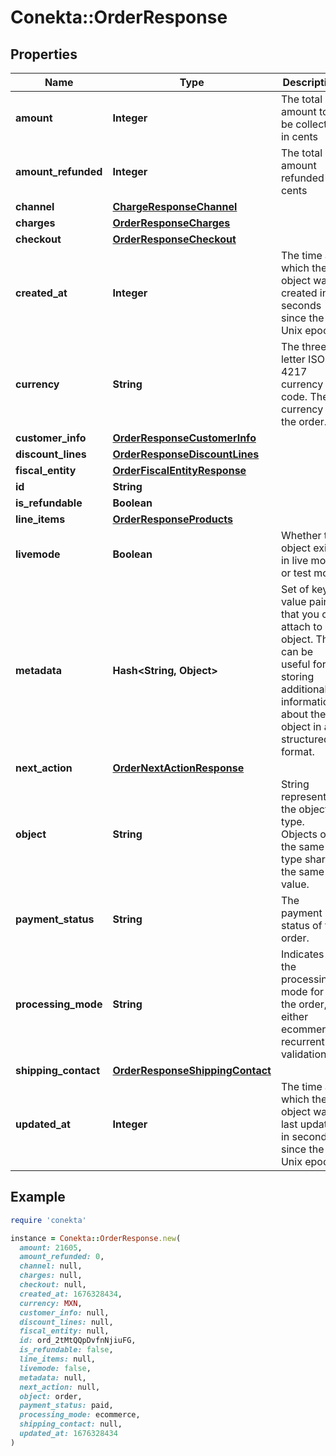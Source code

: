 # Conekta::OrderResponse

## Properties

| Name | Type | Description | Notes |
| ---- | ---- | ----------- | ----- |
| **amount** | **Integer** | The total amount to be collected in cents | [optional] |
| **amount_refunded** | **Integer** | The total amount refunded in cents | [optional] |
| **channel** | [**ChargeResponseChannel**](ChargeResponseChannel.md) |  | [optional] |
| **charges** | [**OrderResponseCharges**](OrderResponseCharges.md) |  | [optional] |
| **checkout** | [**OrderResponseCheckout**](OrderResponseCheckout.md) |  | [optional] |
| **created_at** | **Integer** | The time at which the object was created in seconds since the Unix epoch | [optional] |
| **currency** | **String** | The three-letter ISO 4217 currency code. The currency of the order. | [optional] |
| **customer_info** | [**OrderResponseCustomerInfo**](OrderResponseCustomerInfo.md) |  | [optional] |
| **discount_lines** | [**OrderResponseDiscountLines**](OrderResponseDiscountLines.md) |  | [optional] |
| **fiscal_entity** | [**OrderFiscalEntityResponse**](OrderFiscalEntityResponse.md) |  | [optional] |
| **id** | **String** |  | [optional] |
| **is_refundable** | **Boolean** |  | [optional] |
| **line_items** | [**OrderResponseProducts**](OrderResponseProducts.md) |  | [optional] |
| **livemode** | **Boolean** | Whether the object exists in live mode or test mode | [optional] |
| **metadata** | **Hash&lt;String, Object&gt;** | Set of key-value pairs that you can attach to an object. This can be useful for storing additional information about the object in a structured format. | [optional] |
| **next_action** | [**OrderNextActionResponse**](OrderNextActionResponse.md) |  | [optional] |
| **object** | **String** | String representing the object’s type. Objects of the same type share the same value. | [optional] |
| **payment_status** | **String** | The payment status of the order. | [optional] |
| **processing_mode** | **String** | Indicates the processing mode for the order, either ecommerce, recurrent or validation. | [optional] |
| **shipping_contact** | [**OrderResponseShippingContact**](OrderResponseShippingContact.md) |  | [optional] |
| **updated_at** | **Integer** | The time at which the object was last updated in seconds since the Unix epoch | [optional] |

## Example

```ruby
require 'conekta'

instance = Conekta::OrderResponse.new(
  amount: 21605,
  amount_refunded: 0,
  channel: null,
  charges: null,
  checkout: null,
  created_at: 1676328434,
  currency: MXN,
  customer_info: null,
  discount_lines: null,
  fiscal_entity: null,
  id: ord_2tMtQQpDvfnNjiuFG,
  is_refundable: false,
  line_items: null,
  livemode: false,
  metadata: null,
  next_action: null,
  object: order,
  payment_status: paid,
  processing_mode: ecommerce,
  shipping_contact: null,
  updated_at: 1676328434
)
```

